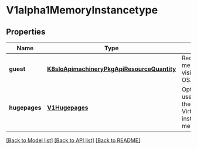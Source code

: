 # V1alpha1MemoryInstancetype

## Properties
Name | Type | Description | Notes
------------ | ------------- | ------------- | -------------
**guest** | [**K8sIoApimachineryPkgApiResourceQuantity**](K8sIoApimachineryPkgApiResourceQuantity.md) | Required amount of memory which is visible inside the guest OS. | [optional] 
**hugepages** | [**V1Hugepages**](V1Hugepages.md) | Optionally enables the use of hugepages for the VirtualMachineInstance instead of regular memory. | [optional] 

[[Back to Model list]](../README.md#documentation-for-models) [[Back to API list]](../README.md#documentation-for-api-endpoints) [[Back to README]](../README.md)


